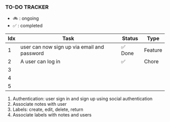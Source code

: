 ### TO-DO TRACKER

- 🚲 : ongoing
- ✅ : completed

| Idx | Task | Status | Type |
| --- | ---- | ------ | ---- |
| 1   | user can now sign up via email and password | ✅ Done | Feature |
| 2   | A user can log in | ✅ | Chore |
| 3   |      |        |      |
| 4   |      |        |      |
| 5   |      |        |      |

<!-- considering

1. send verification to email
2. refactor code such that password verification (bcrypt compare happens on the user model not handler)
3. forgot password syntax
 -->

 <!-- observations
 
 1. After entering the wrong email, the app crashes and it does not start back up again. ✅ fixed (retained for observation) -->

1.  Authentication: user sign in and sign up using social authentication
2.  Associate notes with user
3.  Labels: create, edit, delete, return
4.  Associate labels with notes and users


<!-- this feels a bit like cheating

2. salt mail still not working -->

<!-- THIS WEEK'S DELIVERABLES

1. redis-jwt
2. social authentication
3. Labels models
 -->